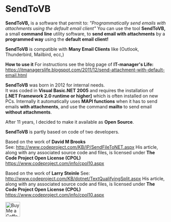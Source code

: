 # SendToVB

**SendToVB,** is a software that permit to:
*"Programmatically send emails with attachments using the default email client"*
You can use the tool **SendToVB,** a small **command line**  utility software, to  **send email with attachments** by a **programmed way** using the **default email client!**

**SendToVB** is compatible with **Many Email Clients** like (Outlook, Thunderbird, Mailbird, ecc,)

**How to use it**
For instructions see the blog page of **IT-manager's Life:**  https://itmanagerslife.blogspot.com/2011/12/send-attachment-with-default-email.html

**SendToVB** was born in 2012 for internal needs.  
It was coded in  **Visual Basic.NET 2005** and requires the installation of  **[.NET Framework 2.0 runtime or higher]**  which is often installed on new PCs. 
Internally it automatically uses  **MAPI functions**  when it has to send emails  **with attachments**, and use the command **mailto** to send email  **without attachments**.

After 11 years, I decided to make it available as **Open Source**. 

**SendToVB** is partly based on code of two developers.

Based on the work of **David M Brooks**   
See: http://www.codeproject.com/KB/IP/SendFileToNET.aspx
His article, along with any associated source code and files, is licensed under **The Code Project Open License (CPOL)** https://www.codeproject.com/info/cpol10.aspx

Based on the work of **Larry Steinle**
See: http://www.codeproject.com/KB/dotnet/TextQualifyingSplit.aspx
His article, along with any associated source code and files, is licensed under **The Code Project Open License (CPOL)** https://www.codeproject.com/info/cpol10.aspx


<a href='https://ko-fi.com/mrcatgit' target='_blank'><img height='35' style='border:0px;height:46px;' src='https://az743702.vo.msecnd.net/cdn/kofi3.png?v=0' border='0' alt='Buy Me a Coffee at ko-fi.com' />

